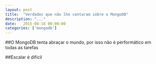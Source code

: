 ```yaml
---
layout: post
title:  "Verdades que não lhe contaram sobre o MongoDB"
description: "..."
date:   2015-08-18 00:00:00
categories: ['mongodb']
---
```


##O MongoDB tenta abraçar o mundo, por isso não é performático em todas as tarefas

##Escalar é difícil

##
